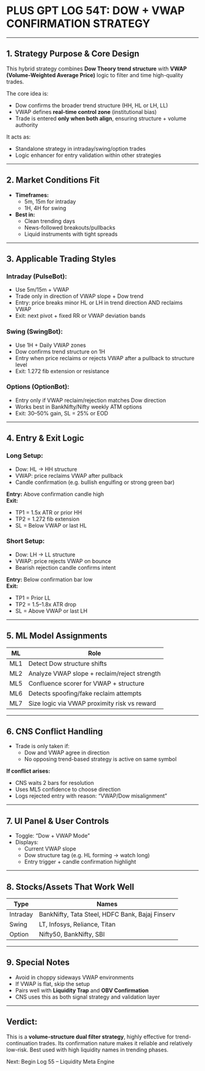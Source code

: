 # PLUS GPT LOG 54T: DOW + VWAP CONFIRMATION STRATEGY

---

## 1. Strategy Purpose & Core Design
This hybrid strategy combines **Dow Theory trend structure** with **VWAP (Volume-Weighted Average Price)** logic to filter and time high-quality trades. 

The core idea is:
- Dow confirms the broader trend structure (HH, HL or LH, LL)
- VWAP defines **real-time control zone** (institutional bias)
- Trade is entered **only when both align**, ensuring structure + volume authority

It acts as:
- Standalone strategy in intraday/swing/option trades
- Logic enhancer for entry validation within other strategies

---

## 2. Market Conditions Fit
- **Timeframes:**
  - 5m, 15m for intraday
  - 1H, 4H for swing
- **Best in:**
  - Clean trending days
  - News-followed breakouts/pullbacks
  - Liquid instruments with tight spreads

---

## 3. Applicable Trading Styles

### Intraday (PulseBot):
- Use 5m/15m + VWAP
- Trade only in direction of VWAP slope + Dow trend
- Entry: price breaks minor HL or LH in trend direction AND reclaims VWAP
- Exit: next pivot + fixed RR or VWAP deviation bands

### Swing (SwingBot):
- Use 1H + Daily VWAP zones
- Dow confirms trend structure on 1H
- Entry when price reclaims or rejects VWAP after a pullback to structure level
- Exit: 1.272 fib extension or resistance

### Options (OptionBot):
- Entry only if VWAP reclaim/rejection matches Dow direction
- Works best in BankNifty/Nifty weekly ATM options
- Exit: 30–50% gain, SL = 25% or EOD

---

## 4. Entry & Exit Logic

### Long Setup:
- Dow: HL → HH structure
- VWAP: price reclaims VWAP after pullback
- Candle confirmation (e.g. bullish engulfing or strong green bar)

**Entry:** Above confirmation candle high  
**Exit:**
- TP1 = 1.5x ATR or prior HH
- TP2 = 1.272 fib extension
- SL = Below VWAP or last HL

### Short Setup:
- Dow: LH → LL structure
- VWAP: price rejects VWAP on bounce
- Bearish rejection candle confirms intent

**Entry:** Below confirmation bar low  
**Exit:**
- TP1 = Prior LL
- TP2 = 1.5–1.8x ATR drop
- SL = Above VWAP or last LH

---

## 5. ML Model Assignments
| ML | Role |
|----|------|
| ML1 | Detect Dow structure shifts |
| ML2 | Analyze VWAP slope + reclaim/reject strength |
| ML5 | Confluence scorer for VWAP + structure |
| ML6 | Detects spoofing/fake reclaim attempts |
| ML7 | Size logic via VWAP proximity risk vs reward |

---

## 6. CNS Conflict Handling
- Trade is only taken if:
  - Dow and VWAP agree in direction
  - No opposing trend-based strategy is active on same symbol

**If conflict arises:**
- CNS waits 2 bars for resolution
- Uses ML5 confidence to choose direction
- Logs rejected entry with reason: “VWAP/Dow misalignment”

---

## 7. UI Panel & User Controls
- Toggle: “Dow + VWAP Mode”
- Displays:
  - Current VWAP slope
  - Dow structure tag (e.g. HL forming → watch long)
  - Entry trigger + candle confirmation highlight

---

## 8. Stocks/Assets That Work Well
| Type | Names |
|------|-------|
| Intraday | BankNifty, Tata Steel, HDFC Bank, Bajaj Finserv |
| Swing | LT, Infosys, Reliance, Titan |
| Option | Nifty50, BankNifty, SBI |

---

## 9. Special Notes
- Avoid in choppy sideways VWAP environments
- If VWAP is flat, skip the setup
- Pairs well with **Liquidity Trap** and **OBV Confirmation**
- CNS uses this as both signal strategy and validation layer

---

## Verdict:
This is a **volume-structure dual filter strategy**, highly effective for trend-continuation trades. Its confirmation nature makes it reliable and relatively low-risk. Best used with high liquidity names in trending phases.

Next: Begin Log 55 – Liquidity Meta Engine
